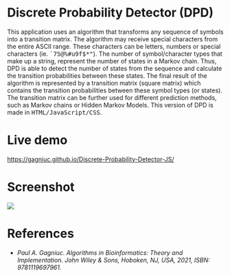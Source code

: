 # Discrete Probability Detector (DPD)

This application uses an algorithm that transforms any sequence of symbols into a transition matrix. The algorithm may receive special characters from the entire ASCII range. These characters can be letters, numbers or special characters (ie. <kbd>`7S@%#u9f$*"</kbd>). The number of symbol/character types that make up a string, represent the number of states in a Markov chain. Thus, DPD is able to detect the number of states from the sequence and calculate the transition probabilities between these states. The final result of the algorithm is represented by a transition matrix (square matrix) which contains the transition probabilities between these symbol types (or states). The transition matrix can be further used for different prediction methods, such as Markov chains or Hidden Markov Models. This version of DPD is made in <kbd>HTML/JavaScript/CSS</kbd>.

# Live demo

https://gagniuc.github.io/Discrete-Probability-Detector-JS/

# Screenshot

<kbd><img src="https://github.com/Gagniuc/Discrete-Probability-Detector-DPD-/blob/main/%5BG%5D%20Discrete%20Probability%20Detector.png" /></kbd>

# References

- <i>Paul A. Gagniuc. Algorithms in Bioinformatics: Theory and Implementation. John Wiley & Sons, Hoboken, NJ, USA, 2021, ISBN: 9781119697961.</i>

